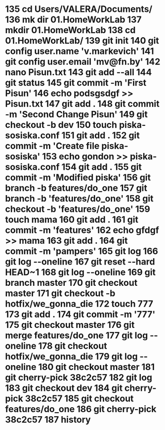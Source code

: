 
<h1 134  cd c: </h1>
  135  cd Users/VALERA/Documents/
  136  mk dir 01.HomeWorkLab
  137  mkdir 01.HomeWorkLab
  138  cd 01.HomeWorkLab/
  139  git init
  140  git config user.name 'v.markevich'
  141  git config user.email 'mv@fn.by'
  142  nano Pisun.txt
  143  git add --all
  144  git status
  145  git commit -m 'First Pisun'
  146  echo podsgsdgf >> Pisun.txt
  147  git add .
  148  git commit -m 'Second Change Pisun'
  149  git checkout -b dev
  150  touch piska-sosiska.conf
  151  git add .
  152  git commit -m 'Create file piska-sosiska'
  153  echo gondon >> piska-sosiska.conf
  154  git add .
  155  git commit -m 'Modified piska'
  156  git branch -b features/do_one
  157  git branch -b 'features/do_one'
  158  git checkout -b 'features/do_one'
  159  touch mama
  160  git add .
  161  git commit -m 'features'
  162  echo gfdgf >> mama
  163  git add .
  164  git commit -m 'pampers'
  165  git log
  166  git log --oneline
  167  git reset --hard HEAD~1
  168  git log --oneline
  169  git branch master
  170  git checkout master
  171  git checkout -b hotfix/we_gonna_die
  172  touch 777
  173  git add .
  174  git commit -m '777'
  175  git checkout master
  176  git merge features/do_one
  177  git log --oneline
  178  git checkout hotfix/we_gonna_die
  179  git log --oneline
  180  git checkout master
  181  git cherry-pick 38c2c57
  182  git log
  183  git checkout dev
  184  git cherry-pick 38c2c57
  185  git checkout features/do_one
  186  git cherry-pick 38c2c57
  187  history
</h1>

